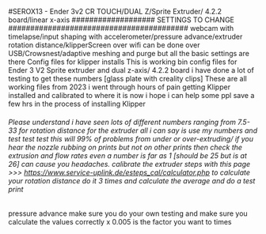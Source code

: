 #SEROX13 - Ender 3v2 CR TOUCH/DUAL Z/Sprite Extruder/ 4.2.2 board/linear x-axis
################### SETTINGS TO CHANGE #########################################
webcam with timelapse/input shaping with accelerometer/pressure advance/extruder rotation distance/klipperScreen over wifi can be done over USB/Crowsnest/adaptive meshing and purge
but all the basic settings are there
Config files for klipper installs
This is working bin config files for Ender 3 V2 Sprite extruder and dual z-axis/ 4.2.2 board
i have done a lot of testing to get these numbers [glass plate with creality clips]
These are all working files from 2023
i went through hours of pain getting Klipper installed and calibrated to where it is now
i hope i can help some ppl save a few hrs in the process of installing Klipper
###### Please understand i have seen lots of different numbers ranging from 7.5-33 for rotation distance for the extruder all i can say is use my numbers and test test test this will 99% of problems from under or over-extruding/ if you hear the nozzle rubbing on prints but not on other prints then check the extrusion and flow rates even a number is far as 1 [should be 25 but is at 26] can cause you headaches. calibrate the extruder steps with this page >>> https://www.service-uplink.de/esteps_cal/calculator.php to calculate your rotation distance do it 3 times and calculate the average and do a test print
pressure advance make sure you do your own testing and make sure you calculate the values correctly x 0.005 is the factor you want to times 

